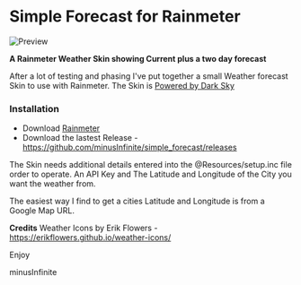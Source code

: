 # Simple Forecast for Rainmeter

![Preview](https://i.imgur.com/vQEpxld.png)

**A Rainmeter Weather Skin showing Current plus a two day forecast**

After a lot of testing and phasing I've put together a small Weather forecast Skin to use with Rainmeter. 
The Skin is [Powered by Dark Sky](https://darksky.net/poweredby/) 

### Installation

* Download [Rainmeter](https://www.rainmeter.net/)
* Download the lastest Release - https://github.com/minusInfinite/simple_forecast/releases

The Skin needs additional details entered into the @Resources/setup.inc file order to operate.
An API Key and The Latitude and Longitude of the City you want the weather from. 

The easiest way I find to get a cities Latitude and Longitude is from a Google Map URL.

**Credits**
Weather Icons by Erik Flowers - https://erikflowers.github.io/weather-icons/

Enjoy

minusInfinite
